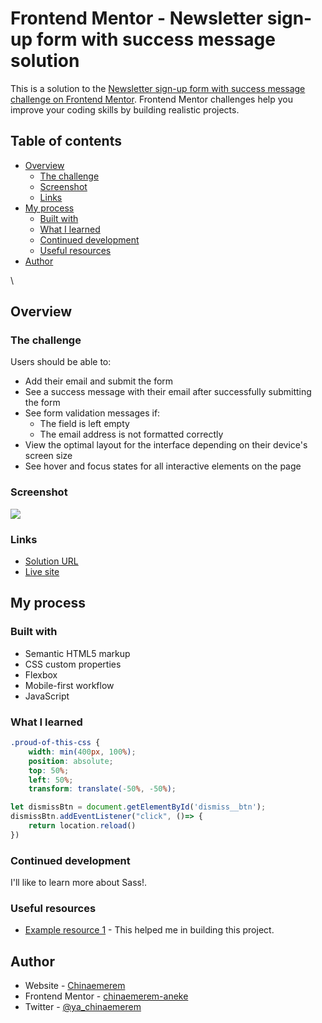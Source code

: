 # Frontend Mentor - Newsletter sign-up form with success message solution

This is a solution to the [Newsletter sign-up form with success message challenge on Frontend Mentor](https://www.frontendmentor.io/challenges/newsletter-signup-form-with-success-message-3FC1AZbNrv). Frontend Mentor challenges help you improve your coding skills by building realistic projects. 

## Table of contents

- [Overview](#overview)
  - [The challenge](#the-challenge)
  - [Screenshot](#screenshot)
  - [Links](#links)
- [My process](#my-process)
  - [Built with](#built-with)
  - [What I learned](#what-i-learned)
  - [Continued development](#continued-development)
  - [Useful resources](#useful-resources)
- [Author](#author)

\

## Overview

### The challenge

Users should be able to:

- Add their email and submit the form
- See a success message with their email after successfully submitting the form
- See form validation messages if:
  - The field is left empty
  - The email address is not formatted correctly
- View the optimal layout for the interface depending on their device's screen size
- See hover and focus states for all interactive elements on the page

### Screenshot

![](Screenshot.jpg)


### Links

- [Solution URL](https://www.frontendmentor.io/solutions/flexbox-javascript-4m_mM9KV7O)
- [Live site](https://newsletter-sign-up-with-success-message-roan.vercel.app/)

## My process

### Built with

- Semantic HTML5 markup
- CSS custom properties
- Flexbox
- Mobile-first workflow
- JavaScript


### What I learned


```css
.proud-of-this-css {
    width: min(400px, 100%);
    position: absolute;
    top: 50%;
    left: 50%;
    transform: translate(-50%, -50%);
```
```js
let dismissBtn = document.getElementById('dismiss__btn');
dismissBtn.addEventListener("click", ()=> {
    return location.reload()
})
```


### Continued development

I'll like to learn more about Sass!.


### Useful resources

- [Example resource 1](https://www.youtube.com/watch?v=nRHCoOVSu5k&list=TLPQMTEwODIwMjOrWoOidF5LRw&index=1) - This helped me in building this project.

## Author

- Website - [Chinaemerem](https://www.your-site.com)
- Frontend Mentor - [chinaemerem-aneke](https://www.frontendmentor.io/profile/chinaemerem-aneke)
- Twitter - [@ya_chinaemerem](https://www.twitter.com/a_chinaemerem)


